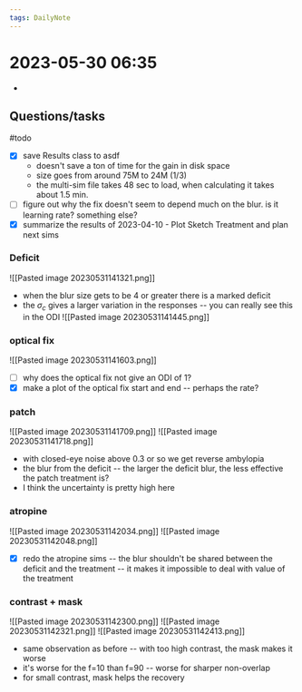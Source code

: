 ```yaml
---
tags: DailyNote 
---
```


# 2023-05-30  06:35

- 

## Questions/tasks 

#todo 

- [x] save Results class to asdf
	- doesn't save a ton of time for the gain in disk space
	- size goes from around 75M to 24M (1/3)
	- the multi-sim file takes 48 sec to load, when calculating it takes about 1.5 min.
- [ ] figure out why the fix doesn't seem to depend much on the blur.  is it learning rate? something else?
- [x] summarize the results of 2023-04-10 - Plot Sketch Treatment and plan next sims

### Deficit


![[Pasted image 20230531141321.png]]
- when the blur size gets to be 4 or greater there is a marked deficit
- the $\sigma_c$ gives a larger variation in the responses -- you can really see this in the ODI
![[Pasted image 20230531141445.png]]
### optical fix

![[Pasted image 20230531141603.png]]
- [ ] why does the optical fix not give an ODI of 1?  
- [x] make a plot of the optical fix start and end -- perhaps the rate?

### patch
![[Pasted image 20230531141709.png]]
![[Pasted image 20230531141718.png]]
- with closed-eye noise above 0.3 or so we get reverse ambylopia
- the blur from the deficit -- the larger the deficit blur, the less effective the patch treatment is?    
- I think the uncertainty is pretty high here

### atropine

![[Pasted image 20230531142034.png]]
![[Pasted image 20230531142048.png]]
- [x] redo the atropine sims -- the blur shouldn't be shared between the deficit and the treatment -- it makes it impossible to deal with value of the treatment

### contrast + mask

![[Pasted image 20230531142300.png]]
![[Pasted image 20230531142321.png]]
![[Pasted image 20230531142413.png]]
- same observation as before -- with too high contrast, the mask makes it worse
- it's worse for the f=10 than f=90 -- worse for sharper non-overlap
- for small contrast, mask helps the recovery

